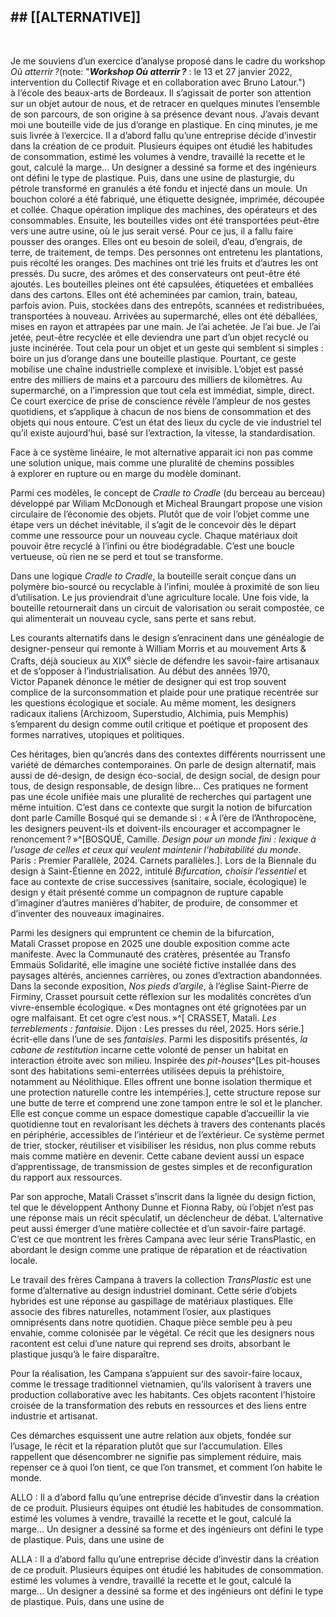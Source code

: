 

## ## [[ALTERNATIVE]]

<br class="breakpage">

Je me souviens d’un exercice d’analyse proposé dans le cadre du workshop *Où atterrir ?*(note: "_**Workshop Où atterrir ?**_ : le 13 et 27 janvier 2022, intervention du Collectif Rivage et en collaboration avec Bruno Latour.") à l’école des beaux-arts de Bordeaux. Il s’agissait de porter son attention sur un objet autour de nous, et de retracer en quelques minutes l’ensemble de son parcours, de son origine à sa présence devant nous. J’avais devant moi une bouteille vide de jus d’orange en plastique. En cinq minutes, je me suis livrée à l’exercice. 
Il a d’abord fallu qu’une entreprise décide d’investir dans la création de ce produit. Plusieurs équipes ont étudié les habitudes de consommation, estimé les volumes à vendre, travaillé la recette et le gout, calculé la marge… Un designer a dessiné sa forme et des ingénieurs ont défini le type de plastique. Puis, dans une usine de plasturgie, du pétrole transformé en granulés a été fondu et injecté dans un moule. Un bouchon coloré a été fabriqué, une étiquette designée, imprimée, découpée et collée. Chaque opération implique des machines, des opérateurs et des consommables. Ensuite, les bouteilles vides ont été transportées peut-être vers une autre usine, où le jus serait versé. Pour ce jus, il a fallu faire pousser des oranges. Elles ont eu besoin de soleil, d’eau, d’engrais, de terre, de traitement, de temps. Des personnes ont entretenu les plantations, puis récolté les oranges. Des machines ont trié les fruits et d’autres les ont pressés. Du sucre, des arômes et des conservateurs ont peut-être été ajoutés. Les bouteilles pleines ont été capsulées, étiquetées et emballées dans des cartons. Elles ont été acheminées par camion, train, bateau, parfois avion. Puis, stockées dans des entrepôts, scannées et redistribuées, transportées à nouveau. Arrivées au supermarché, elles ont été déballées, mises en rayon et attrapées par une main. Je l’ai achetée. Je l’ai bue. Je l’ai jetée, peut-être recyclée et elle deviendra une part d’un objet recyclé ou juste incinérée. 
Tout cela pour un objet et un geste qui semblent si simples : boire un jus d’orange dans une bouteille plastique. Pourtant, ce geste mobilise une chaîne industrielle complexe et invisible. 
L’objet est  passé entre des milliers de mains et a parcouru des milliers de kilomètres. Au supermarché, on a l’impression que tout cela est immédiat, simple, direct. Ce court exercice de prise de conscience révèle l’ampleur de nos gestes quotidiens, et s’applique à chacun de nos biens de consommation et des objets qui nous entoure. C’est un état des lieux du cycle de vie industriel tel qu’il existe aujourd’hui, basé sur l’extraction, la vitesse, la standardisation.


Face à ce système linéaire, le mot alternative apparait ici non pas comme une solution unique, mais comme une pluralité de chemins possibles à explorer en rupture ou en marge du modèle dominant. 

Parmi ces modèles, le concept de *Cradle to Cradle* (du berceau au berceau) développé par Wiliam McDonough et Micheal Braungart propose une vision circulaire de l’économie des objets. Plutôt que de voir l’objet comme une étape vers un déchet inévitable, il s’agit de le concevoir dès le départ comme une ressource pour un nouveau cycle. Chaque matériaux doit pouvoir être recyclé à l’infini ou être biodégradable. C’est une boucle vertueuse, où rien ne se perd et tout se transforme. 

Dans une logique *Cradle to Cradle*, la  bouteille serait conçue dans un polymère bio-sourcé ou recyclable à l’infini, moulée à proximité de son lieu d’utilisation. Le jus proviendrait d’une agriculture locale. Une fois vide, la bouteille retournerait dans un circuit de valorisation ou serait compostée, ce qui alimenterait un nouveau cycle, sans perte et sans rebut.

Les courants alternatifs dans le design s’enracinent dans une généalogie de designer-penseur qui remonte à William Morris et au mouvement Arts & Crafts, déjà soucieux au <smallcaps>XIX</smallcaps><sup>e</sup> siècle de défendre les savoir-faire artisanaux et de s’opposer à l’industrialisation. Au début des années 1970, Victor Papanek dénonce le métier de designer qui est trop souvent complice de la surconsommation et plaide pour une pratique recentrée sur les questions écologique et sociale. Au même moment, les designers radicaux italiens (Archizoom, Superstudio, Alchimia, puis Memphis) s’emparent du design comme outil critique et poétique et proposent des formes narratives, utopiques et politiques. 

Ces héritages, bien qu’ancrés dans des contextes différents nourrissent une variété de démarches contemporaines. On parle de design alternatif, mais aussi de dé-design, de design éco-social, de design social, de design pour tous, de design responsable, de design libre… 
Ces pratiques ne forment pas une école unifiée mais une pluralité de recherches qui partagent une même intuition. C’est dans ce contexte que surgit la notion de bifurcation dont parle Camille Bosqué qui se demande si : « À l’ère de l’Anthropocène, les designers peuvent-ils et doivent-ils encourager et accompagner le renoncement ? »^[BOSQUÉ, Camille. _Design pour un monde fini : lexique à l’usage de celles et ceux qui veulent maintenir l’habitabilité du monde_. Paris : Premier Parallèle, 2024. Carnets parallèles.].
Lors de la Biennale du design à Saint-Étienne en 2022, intitulé *Bifurcation, choisir l’essentiel* et face au contexte de crise successives (sanitaire, sociale, écologique) le design y était présenté comme un compagnon de rupture capable d’imaginer d’autres manières d’habiter, de produire, de consommer et d’inventer des nouveaux imaginaires. 

Parmi les designers qui empruntent ce chemin de la bifurcation, Matali Crasset propose en 2025 une double exposition comme acte manifeste. Avec la Communauté des cratères, présentée au Transfo Emmaüs Solidarité, elle imagine une société fictive installée dans des paysages altérés, anciennes carrières, ou zones d’extraction abandonnées. Dans la seconde exposition, *Nos pieds d’argile*, à l’église Saint-Pierre de Firminy, Crasset poursuit cette réflexion sur les modalités concrètes d’un vivre-ensemble écologique. « Des montagnes ont été grignotées par un ogre malfaisant. Et cet ogre c’est nous. »^[ CRASSET, Matali. _Les terreblements : fantaisie_. Dijon : Les presses du réel, 2025. Hors série.] écrit-elle dans l’une de ses *fantaisies*. Parmi les dispositifs présentés, *la cabane de restitution* incarne cette volonté de penser un habitat en interaction étroite avec son milieu. Inspirée des *pit-houses*^[Les pit-houses sont des habitations semi-enterrées utilisées depuis la préhistoire, notamment au Néolithique. Elles offrent une bonne isolation thermique et une protection naturelle contre les intempéries.], cette structure repose sur une butte de terre et comprend une zone tampon entre le sol et le plancher. Elle est conçue comme un espace domestique capable d’accueillir la vie quotidienne tout en revalorisant les déchets à travers des contenants placés en périphérie, accessibles de l’intérieur et de l’extérieur. Ce système permet de trier, stocker, réutiliser et visibiliser les résidus, non plus comme rebuts mais comme matière en devenir. Cette cabane devient aussi un espace d’apprentissage, de transmission de gestes simples et de reconfiguration du rapport aux ressources.

Par son approche, Matali Crasset s’inscrit dans la lignée du design fiction, tel que le développent Anthony Dunne et Fionna Raby, où l’objet n’est pas une réponse mais un récit spéculatif, un déclencheur de débat. L’alternative peut aussi émerger d’une matière collectée et d’un savoir-faire partagé. C’est ce que montrent les frères Campana avec leur série TransPlastic, en abordant le design comme une pratique de réparation et de réactivation locale. 

Le travail des frères Campana à travers la collection *TransPlastic* est une forme d’alternative au design industriel dominant. Cette série d’objets hybrides est une réponse au gaspillage de matériaux plastiques. Elle associe des fibres naturelles, notamment l’osier, aux plastiques omniprésents dans notre quotidien. Chaque pièce semble peu à peu envahie, comme colonisée par le végétal. Ce récit que les designers nous racontent est celui d’une nature qui reprend ses droits, absorbant le plastique jusqu’à le faire disparaître.

Pour la réalisation, les Campana s’appuient sur des savoir-faire locaux, comme le tressage traditionnel vietnamien, qu’ils valorisent à travers une production collaborative avec les habitants. Ces objets racontent l’histoire croisée de la transformation des rebuts en ressources et des liens entre industrie et artisanat.

Ces démarches esquissent une autre relation aux objets, fondée sur l’usage, le récit et la réparation plutôt que sur l’accumulation. Elles rappellent que désencombrer ne signifie pas simplement réduire, mais repenser ce à quoi l’on tient, ce que l’on transmet, et comment l’on habite le monde.


<textCol gridCol="3" gridColGutter="0mm">
ALLO : Il a d’abord fallu qu’une entreprise décide d’investir dans la création de ce produit. Plusieurs équipes ont étudié les habitudes de consommation. <breakcolumn> estimé les volumes à vendre, travaillé la recette et le gout, calculé la marge… Un designer a dessiné sa forme et des ingénieurs ont défini le type de plastique. Puis, dans une usine de 
</textCol>

ALLA : Il a d’abord fallu qu’une entreprise décide d’investir dans la création de ce produit. Plusieurs équipes ont étudié les habitudes de consommation. estimé les volumes à vendre, travaillé la recette et le gout, calculé la marge… Un designer a dessiné sa forme et des ingénieurs ont défini le type de plastique. Puis, dans une usine de



